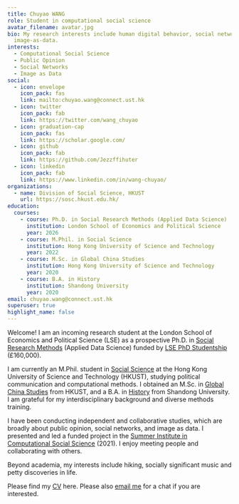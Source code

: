 ```yaml
---
title: Chuyao WANG
role: Student in computational social science
avatar_filename: avatar.jpg
bio: My research interests include human digital behavior, social networks and
  image-as-data.
interests:
  - Computational Social Science
  - Public Opinion
  - Social Networks
  - Image as Data
social:
  - icon: envelope
    icon_pack: fas
    link: mailto:chuyao.wang@connect.ust.hk
  - icon: twitter
    icon_pack: fab
    link: https://twitter.com/wang_chuyao
  - icon: graduation-cap
    icon_pack: fas
    link: https://scholar.google.com/
  - icon: github
    icon_pack: fab
    link: https://github.com/Jezzffihuter
  - icon: linkedin
    icon_pack: fab
    link: https://www.linkedin.com/in/wang-chuyao/
organizations:
  - name: Division of Social Science, HKUST
    url: https://sosc.hkust.edu.hk/
education:
  courses:
    - course: Ph.D. in Social Research Methods (Applied Data Science)
      institution: London School of Economics and Political Science
      year: 2026
    - course: M.Phil. in Social Science
      institution: Hong Kong University of Science and Technology
      year: 2022
    - course: M.Sc. in Global China Studies
      institution: Hong Kong University of Science and Technology
      year: 2020
    - course: B.A. in History
      institution: Shandong University
      year: 2020
email: chuyao.wang@connect.ust.hk
superuser: true
highlight_name: false
---
```

Welcome! I am an incoming research student [](https://www.lse.ac.uk/Methodology/Study/PhD-Social-Research-Methods/PhD-Social-Research-Methods)at the London School of Economics and Political Science (LSE) as a prospective Ph.D. in [Social Research Methods](https://www.lse.ac.uk/Methodology/Study/PhD-Social-Research-Methods/PhD-Social-Research-Methods) (Applied Data Science) funded by [LSE PhD Studentship](https://www.lse.ac.uk/study-at-lse/graduate/fees-and-funding/phd-studentships) (£160,000). 

I am currently an M.Phil. student in [Social Science](https://sosc.hkust.edu.hk/teaching_learning/mphil_social_science) at the Hong Kong University of Science and Technology (HKUST), studying political communication and computational methods. I obtained an M.Sc. in [Global China Studies](https://shss.hkust.edu.hk/tpg/mgcs/index) from HKUST, and a B.A. in [History](http://en.history.sdu.edu.cn/info/1006/1013.htm) from Shandong University. I am grateful for my interdisciplinary background and diverse methods training. 

I have been conducting independent and collaborative studies, which are broadly about public opinion, social networks, and image as data. I presented and led a funded project in the [Summer Institute in Computational Social Science](https://sicss.io/) (2021). I enjoy meeting people and collaborating with others.

Beyond academia, my interests include hiking, socially significant music and petty discoveries in life.

Please find my [CV](https://github.com/Jezzffihuter/starter-academic-website/blob/master/static/uploads/CV-ChuyaoWANG-Dec2021.pdf) here. Please also [email me](<mailto: chuyao.wang@connect.ust.hk>) for a chat if you are interested.